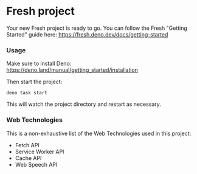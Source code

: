# Fresh project

Your new Fresh project is ready to go. You can follow the Fresh "Getting
Started" guide here: https://fresh.deno.dev/docs/getting-started

### Usage

Make sure to install Deno: https://deno.land/manual/getting_started/installation

Then start the project:

```
deno task start
```

This will watch the project directory and restart as necessary.

### Web Technologies

This is a non-exhaustive list of the Web Technologies used in this project:

- Fetch API
- Service Worker API
- Cache API
- Web Speech API 
